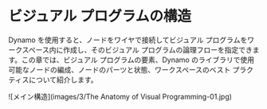 

# ビジュアル プログラムの構造

Dynamo を使用すると、ノードをワイヤで接続してビジュアル プログラムをワークスペース内に作成し、そのビジュアル プログラムの論理フローを指定できます。この章では、ビジュアル プログラムの要素、Dynamo のライブラリで使用可能なノードの編成、ノードのパーツと状態、ワークスペースのベスト プラクティスについて紹介します。

![メイン構造](images/3/The Anatomy of Visual Programming-01.jpg)

